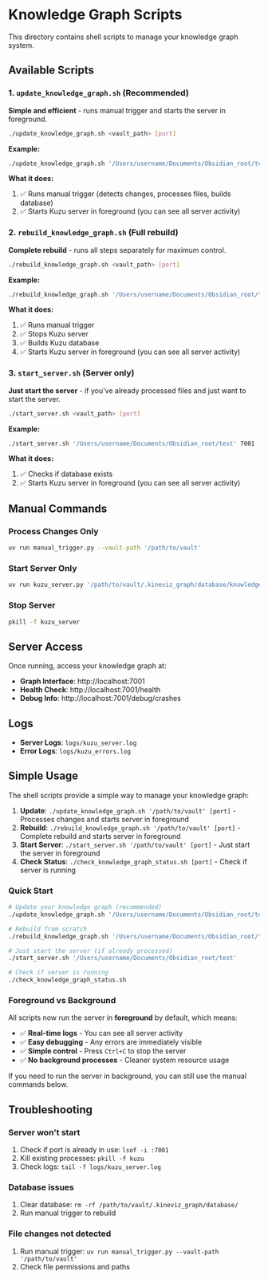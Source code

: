# Knowledge Graph Scripts

This directory contains shell scripts to manage your knowledge graph system.

## Available Scripts

### 1. `update_knowledge_graph.sh` (Recommended)
**Simple and efficient** - runs manual trigger and starts the server in foreground.

```bash
./update_knowledge_graph.sh <vault_path> [port]
```

**Example:**
```bash
./update_knowledge_graph.sh '/Users/username/Documents/Obsidian_root/test' 7001
```

**What it does:**
1. ✅ Runs manual trigger (detects changes, processes files, builds database)
2. ✅ Starts Kuzu server in foreground (you can see all server activity)

### 2. `rebuild_knowledge_graph.sh` (Full rebuild)
**Complete rebuild** - runs all steps separately for maximum control.

```bash
./rebuild_knowledge_graph.sh <vault_path> [port]
```

**Example:**
```bash
./rebuild_knowledge_graph.sh '/Users/username/Documents/Obsidian_root/test' 7001
```

**What it does:**
1. ✅ Runs manual trigger
2. ✅ Stops Kuzu server
3. ✅ Builds Kuzu database
4. ✅ Starts Kuzu server in foreground (you can see all server activity)

### 3. `start_server.sh` (Server only)
**Just start the server** - if you've already processed files and just want to start the server.

```bash
./start_server.sh <vault_path> [port]
```

**Example:**
```bash
./start_server.sh '/Users/username/Documents/Obsidian_root/test' 7001
```

**What it does:**
1. ✅ Checks if database exists
2. ✅ Starts Kuzu server in foreground (you can see all server activity)

## Manual Commands

### Process Changes Only
```bash
uv run manual_trigger.py --vault-path '/path/to/vault'
```

### Start Server Only
```bash
uv run kuzu_server.py '/path/to/vault/.kineviz_graph/database/knowledge_graph.kz' --port 7001
```

### Stop Server
```bash
pkill -f kuzu_server
```

## Server Access

Once running, access your knowledge graph at:
- **Graph Interface**: http://localhost:7001
- **Health Check**: http://localhost:7001/health
- **Debug Info**: http://localhost:7001/debug/crashes

## Logs

- **Server Logs**: `logs/kuzu_server.log`
- **Error Logs**: `logs/kuzu_errors.log`

## Simple Usage

The shell scripts provide a simple way to manage your knowledge graph:

1. **Update**: `./update_knowledge_graph.sh '/path/to/vault' [port]` - Processes changes and starts server in foreground
2. **Rebuild**: `./rebuild_knowledge_graph.sh '/path/to/vault' [port]` - Complete rebuild and starts server in foreground
3. **Start Server**: `./start_server.sh '/path/to/vault' [port]` - Just start the server in foreground
4. **Check Status**: `./check_knowledge_graph_status.sh [port]` - Check if server is running

### Quick Start

```bash
# Update your knowledge graph (recommended)
./update_knowledge_graph.sh '/Users/username/Documents/Obsidian_root/test'

# Rebuild from scratch
./rebuild_knowledge_graph.sh '/Users/username/Documents/Obsidian_root/test'

# Just start the server (if already processed)
./start_server.sh '/Users/username/Documents/Obsidian_root/test'

# Check if server is running
./check_knowledge_graph_status.sh
```

### Foreground vs Background

All scripts now run the server in **foreground** by default, which means:
- ✅ **Real-time logs** - You can see all server activity
- ✅ **Easy debugging** - Any errors are immediately visible
- ✅ **Simple control** - Press `Ctrl+C` to stop the server
- ✅ **No background processes** - Cleaner system resource usage

If you need to run the server in background, you can still use the manual commands below.

## Troubleshooting

### Server won't start
1. Check if port is already in use: `lsof -i :7001`
2. Kill existing processes: `pkill -f kuzu`
3. Check logs: `tail -f logs/kuzu_server.log`

### Database issues
1. Clear database: `rm -rf /path/to/vault/.kineviz_graph/database/`
2. Run manual trigger to rebuild

### File changes not detected
1. Run manual trigger: `uv run manual_trigger.py --vault-path '/path/to/vault'`
2. Check file permissions and paths
